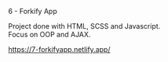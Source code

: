 6 - Forkify App

Project done with HTML, SCSS and Javascript.  
Focus on OOP and AJAX.

https://7-forkifyapp.netlify.app/